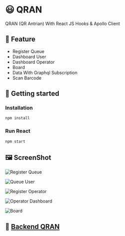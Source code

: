 # 😃 QRAN

QRAN (QR Antrian) With React JS Hooks & Apollo Client

## 🧰 Feature
 - Register Queue
 - Dashboard User
 - Dashboard Operator
 - Board
 - Data With Graphql Subscription
 - Scan Barcode
## 🚀 Getting started

### Installation 

```javascript 
npm install 
```

### Run React

```javascript 
npm start 
```

## 🖼️ ScreenShot

![Register Queue](https://imgdb.net/images/6030.png)

![Queue User](https://imgdb.net/images/6031.png)

![Register Operator](https://imgdb.net/images/6032.png)

![Operator Dashboard](https://imgdb.net/images/6033.png)

![Board](https://imgdb.net/images/6034.png)

## 🤖 [Backend QRAN](https://github.com/zahidin/QRAN-SERVER) 
